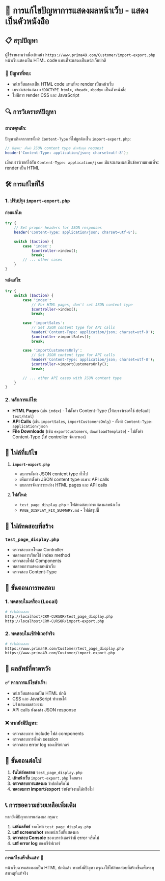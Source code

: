 # 🔧 **การแก้ไขปัญหาการแสดงผลหน้าเว็บ - แสดงเป็นตัวหนังสือ**

## 📋 **สรุปปัญหา**

ผู้ใช้รายงานว่าเมื่อเข้าหน้า `https://www.prima49.com/Customer/import-export.php` หน้าเว็บแสดงเป็น HTML code แทนที่จะแสดงเป็นหน้าเว็บปกติ

### 🚨 **ปัญหาที่พบ:**
- หน้าเว็บแสดงเป็น HTML code แทนที่จะ render เป็นหน้าเว็บ
- เบราว์เซอร์แสดง `<!DOCTYPE html>`, `<head>`, `<body>` เป็นตัวหนังสือ
- ไม่มีการ render CSS และ JavaScript

## 🔍 **การวิเคราะห์ปัญหา**

### **สาเหตุหลัก:**
ปัญหาเกิดจากการตั้งค่า `Content-Type` ที่ไม่ถูกต้องใน `import-export.php`:

```php
// ปัญหา: ตั้งค่า JSON content type สำหรับทุก request
header('Content-Type: application/json; charset=utf-8');
```

เมื่อเบราว์เซอร์ได้รับ `Content-Type: application/json` มันจะแสดงผลเป็นข้อความแทนที่จะ render เป็น HTML

## 🛠️ **การแก้ไขที่ใช้**

### 1. **ปรับปรุง `import-export.php`**

#### **ก่อนแก้ไข:**
```php
try {
    // Set proper headers for JSON responses
    header('Content-Type: application/json; charset=utf-8');
    
    switch ($action) {
        case 'index':
            $controller->index();
            break;
        // ... other cases
    }
}
```

#### **หลังแก้ไข:**
```php
try {
    switch ($action) {
        case 'index':
            // For HTML pages, don't set JSON content type
            $controller->index();
            break;
            
        case 'importSales':
            // Set JSON content type for API calls
            header('Content-Type: application/json; charset=utf-8');
            $controller->importSales();
            break;
            
        case 'importCustomersOnly':
            // Set JSON content type for API calls
            header('Content-Type: application/json; charset=utf-8');
            $controller->importCustomersOnly();
            break;
            
        // ... other API cases with JSON content type
    }
}
```

### 2. **หลักการแก้ไข:**

- **HTML Pages** (เช่น `index`) - ไม่ตั้งค่า Content-Type (ให้เบราว์เซอร์ใช้ default `text/html`)
- **API Calls** (เช่น `importSales`, `importCustomersOnly`) - ตั้งค่า `Content-Type: application/json`
- **File Downloads** (เช่น `exportCustomers`, `downloadTemplate`) - ไม่ตั้งค่า Content-Type (ให้ controller จัดการเอง)

## 📁 **ไฟล์ที่แก้ไข**

1. **`import-export.php`**
   - ลบการตั้งค่า JSON content type ทั่วไป
   - เพิ่มการตั้งค่า JSON content type เฉพาะ API calls
   - แยกการจัดการระหว่าง HTML pages และ API calls

2. **ไฟล์ใหม่:**
   - `test_page_display.php` - ไฟล์ทดสอบการแสดงผลหน้าเว็บ
   - `PAGE_DISPLAY_FIX_SUMMARY.md` - ไฟล์สรุปนี้

## 🧪 **ไฟล์ทดสอบที่สร้าง**

### **`test_page_display.php`**
- ตรวจสอบการโหลด Controller
- ทดสอบการเรียกใช้ index method
- ตรวจสอบไฟล์ Components
- ทดสอบการแสดงผลหน้าเว็บ
- ตรวจสอบ Content-Type

## 🔧 **ขั้นตอนการทดสอบ**

### 1. **ทดสอบในเครื่อง (Local)**
```bash
# รันไฟล์ทดสอบ
http://localhost/CRM-CURSOR/test_page_display.php
http://localhost/CRM-CURSOR/import-export.php
```

### 2. **ทดสอบในเซิร์ฟเวอร์จริง**
```bash
# รันไฟล์ทดสอบ
https://www.prima49.com/Customer/test_page_display.php
https://www.prima49.com/Customer/import-export.php
```

## 🎯 **ผลลัพธ์ที่คาดหวัง**

### ✅ **หากการแก้ไขสำเร็จ:**
- หน้าเว็บแสดงผลเป็น HTML ปกติ
- CSS และ JavaScript ทำงานได้
- UI แสดงผลสวยงาม
- API calls ยังคงส่ง JSON response

### ❌ **หากยังมีปัญหา:**
- ตรวจสอบการ include ไฟล์ components
- ตรวจสอบการตั้งค่า session
- ตรวจสอบ error log ของเซิร์ฟเวอร์

## 🔄 **ขั้นตอนต่อไป**

1. **รันไฟล์ทดสอบ** `test_page_display.php`
2. **เข้าหน้าเว็บ** `import-export.php` โดยตรง
3. **ตรวจสอบการแสดงผล** ว่าปกติหรือไม่
4. **ทดสอบการ import/export** ว่ายังทำงานได้หรือไม่

## 📞 **การขอความช่วยเหลือเพิ่มเติม**

หากยังมีปัญหาการแสดงผล กรุณา:

1. **แชร์ผลลัพธ์** จากไฟล์ `test_page_display.php`
2. **แชร์ screenshot** ของหน้าเว็บที่แสดงผล
3. **ตรวจสอบ Console** ของเบราว์เซอร์ว่ามี error หรือไม่
4. **แชร์ error log** ของเซิร์ฟเวอร์

---

**การแก้ไขเสร็จสิ้นแล้ว! 🚀**

หน้าเว็บควรแสดงผลเป็น HTML ปกติแล้ว หากยังมีปัญหา กรุณาใช้ไฟล์ทดสอบที่สร้างขึ้นเพื่อระบุสาเหตุที่แท้จริง 